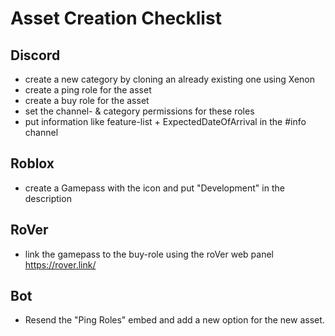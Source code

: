 # Asset Creation Checklist

## Discord

- create a new category by cloning an already existing one using Xenon
- create a ping role for the asset
- create a buy role for the asset
- set the channel- & category permissions for these roles
- put information like feature-list + ExpectedDateOfArrival in the #info channel

## Roblox

- create a Gamepass with the icon and put "Development" in the description

## RoVer

- link the gamepass to the buy-role using the roVer web panel https://rover.link/

## Bot

- Resend the "Ping Roles" embed and add a new option for the new asset.